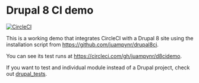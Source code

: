 # Drupal 8 CI demo

[![CircleCI](https://circleci.com/gh/juampynr/d8cidemo.svg?style=svg)](https://circleci.com/gh/juampynr/d8cidemo)

This is a working demo that integrates CircleCI with a Drupal 8 site using
the installation script from https://github.com/juampynr/drupal8ci.

You can see its test runs at https://circleci.com/gh/juampynr/d8cidemo.

If you want to test and individual module instead of a Drupal project, check out
[drupal_tests](https://github.com/deviantintegral/drupal_tests).
